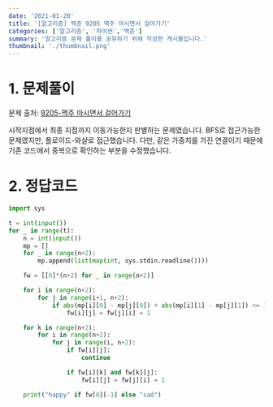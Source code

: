 ```yaml
---
date: '2021-01-20'
title: '[알고리즘] 백준 9205 맥주 마시면서 걸어가기' 
categories: ['알고리즘', '파이썬','백준']
summary: '알고리즘 문제 풀이를 공유하기 위해 작성한 게시물입니다.'
thumbnail: './thumbnail.png'
---
```



# 1. 문제풀이

문제 출처: [9205-맥주 마시면서 걸어가기](https://www.acmicpc.net/problem/9205)

시작지점에서 최종 지점까지 이동가능한지 판별하는 문제였습니다. BFS로 접근가능한 문제였지만, 플로이드-와샬로 접근했습니다. 다만, 같은 가중치를 가진 연결이기 때문에 기존 코드에서 중복으로 확인하는 부분을 수정했습니다. 

# 2. 정답코드


```python
import sys

t = int(input())
for _ in range(t):
    n = int(input())
    mp = []
    for _ in range(n+2):
        mp.append(list(map(int, sys.stdin.readline())))

    fw = [[0]*(n+2) for _ in range(n+2)]

    for i in range(n+2):
        for j in range(i+1, n+2):
            if abs(mp[i][0] - mp[j][0]) + abs(mp[i][1] - mp[j][1]) <= 1000:
                fw[i][j] = fw[j][i] = 1

    for k in range(n+2):
        for i in range(n+2):
            for j in range(i, n+2):
                if fw[i][j]:
                    continue

                if fw[i][k] and fw[k][j]:
                    fw[i][j] = fw[j][i] = 1

    print("happy" if fw[0][-1] else "sad")

```
